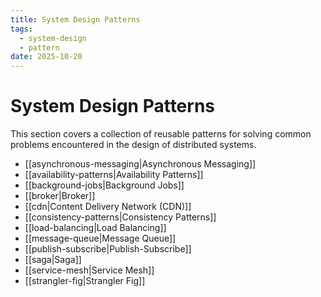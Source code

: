 ```yaml
---
title: System Design Patterns
tags:
  - system-design
  - pattern
date: 2025-10-20
---
```


# System Design Patterns

This section covers a collection of reusable patterns for solving common problems encountered in the design of distributed systems.

* [[asynchronous-messaging|Asynchronous Messaging]]
* [[availability-patterns|Availability Patterns]]
* [[background-jobs|Background Jobs]]
* [[broker|Broker]]
* [[cdn|Content Delivery Network (CDN)]]
* [[consistency-patterns|Consistency Patterns]]
* [[load-balancing|Load Balancing]]
* [[message-queue|Message Queue]]
* [[publish-subscribe|Publish-Subscribe]]
* [[saga|Saga]]
* [[service-mesh|Service Mesh]]
* [[strangler-fig|Strangler Fig]]
